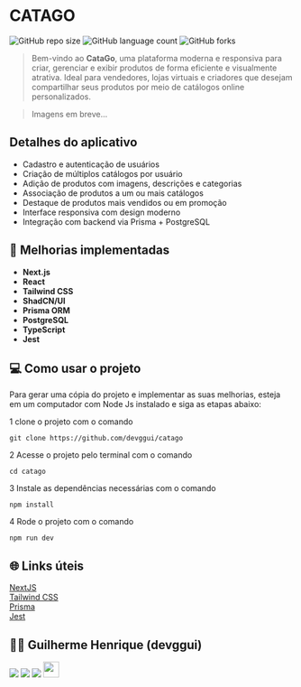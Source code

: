 # CATAGO

![GitHub repo size](https://img.shields.io/github/repo-size/devggui/catago)
![GitHub language count](https://img.shields.io/github/languages/count/devggui/catago)
![GitHub forks](https://img.shields.io/github/forks/devggui/catago)

> Bem-vindo ao **CataGo**, uma plataforma moderna e responsiva para criar, gerenciar e exibir produtos de forma eficiente e visualmente atrativa. Ideal para vendedores, lojas virtuais e criadores que desejam compartilhar seus produtos por meio de catálogos online personalizados.

> Imagens em breve...

## Detalhes do aplicativo

- Cadastro e autenticação de usuários
- Criação de múltiplos catálogos por usuário
- Adição de produtos com imagens, descrições e categorias
- Associação de produtos a um ou mais catálogos
- Destaque de produtos mais vendidos ou em promoção
- Interface responsiva com design moderno
- Integração com backend via Prisma + PostgreSQL

## 🚀 Melhorias implementadas

- **Next.js**
- **React**
- **Tailwind CSS**
- **ShadCN/UI**
- **Prisma ORM**
- **PostgreSQL**
- **TypeScript**
- **Jest**

## 💻 Como usar o projeto

Para gerar uma cópia do projeto e implementar as suas melhorias, esteja em um computador com Node Js instalado e siga as etapas abaixo:

1 clone o projeto com o comando

```
git clone https://github.com/devggui/catago
```

2 Acesse o projeto pelo terminal com o comando

```
cd catago
```

3 Instale as dependências necessárias com o comando

```
npm install
```

4 Rode o projeto com o comando

```
npm run dev
```

## 🌐 Links úteis

[NextJS](https://nextjs.org)  
[Tailwind CSS](https://tailwindcss.com)  
[Prisma](https://www.prisma.io/orm)  
[Jest](https://jestjs.io)

## 🧑‍💻 Guilherme Henrique (devggui)

[<img src="https://img.shields.io/badge/linkedin-%230077B5.svg?&style=for-the-badge&logo=linkedin&logoColor=white" />](https://www.linkedin.com/in/devggui)
[<img src=" https://img.shields.io/badge/GitHub-100000?style=for-the-badge&logo=github&logoColor=white" />](https://gthub.com/devggui)
[<img src="https://img.shields.io/badge/WhatsApp-25D366?style=for-the-badge&logo=whatsapp&logoColor=white"/>](http://wa.me/5514998619263)
[<img src="https://img.shields.io/website-up-down-green-red/http/shields.io.svg" height="28" />](https://devggui.netlify.app)
